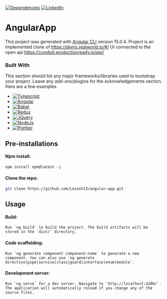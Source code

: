 [![Dependencies][dependency-shield]][dependency-url]
[![LinkedIn][linkedin-shield]][linkedin-url]

# AngularApp

This project was generated with [Angular CLI](https://github.com/angular/angular-cli) version 15.0.4.
Project is an implemented clone of https://demo.realworld.io/#/ UI connected to the open
api https://conduit.productionready.io/api/

### Built With

This section should list any major frameworks/libraries used to bootstrap your project. Leave any add-ons/plugins for
the acknowledgements section. Here are a few examples.

* [![Typescript][Typescript.io]][Typescript-url]
* [![Angular][Angular.io]][Angular-url]
* [![Babel][Babel.io]][Babel-url]
* [![Redux][Redux.io]][Redux-url]
* [![JQuery][JQuery.com]][JQuery-url]
* [![NodeJs][NodeJs.io]][NodeJs-url]
* [![Prettier][Prettier.io]][Prettier-url]

## Pre-installations

#### Npm install:

  ```sh
  npm install npm@latest -g
  ```

#### Clone the repo:

```sh
git clone https://github.com/Lesash13/angular-app.git
```

## Usage

#### Build:

```
Run `ng build` to build the project. The build artifacts will be stored in the `dist/` directory.
```

#### Code scaffolding:

```
Run `ng generate component component-name` to generate a new component. You can also use `ng generate directive|pipe|service|class|guard|interface|enum|module`.
```

#### Development server:

```
Run `ng serve` for a dev server. Navigate to `http://localhost:4200/`. The application will automatically reload if you change any of the source files.
```

<!-- MARKDOWN LINKS & IMAGES -->

[dependency-shield]: https://img.shields.io/badge/Dependency_Graph-darkgreen?style=for-the-badge

[dependency-url]: https://github.com/Lesash13/angular-app/network/dependencies

[linkedin-shield]: https://img.shields.io/badge/-LinkedIn-black.svg?style=for-the-badge&logo=linkedin&colorB=darkblue

[linkedin-url]: https://www.linkedin.com/in/victoriya-mitrofanova-96839278/

[Typescript.io]: https://img.shields.io/badge/-TypeScript-white?style=for-the-badge&logo=typescript

[Typescript-url]: https://www.typescriptlang.org/

[Angular.io]: https://img.shields.io/badge/Angular-DD0031?style=for-the-badge&logo=angular

[Angular-url]: https://angular.io/

[Babel.io]: https://img.shields.io/badge/-Babel-lightgrey?style=for-the-badge&logo=babel

[Babel-url]:https://babeljs.io/

[Redux.io]: https://img.shields.io/badge/-Redux-blueviolet?style=for-the-badge&logo=redux

[Redux-url]: https://redux.js.org/

[JQuery.com]: https://img.shields.io/badge/jQuery-0769AD?style=for-the-badge&logo=jquery

[JQuery-url]: https://jquery.com

[NodeJs.io]: https://img.shields.io/badge/-Node.js-green?style=for-the-badge&logo=Node.js

[NodeJs-url]: https://nodejs.org/en/

[Prettier.io]: https://img.shields.io/badge/Prettier-0769AD?style=for-the-badge&logo=prettier

[Prettier-url]: https://prettier.io/
